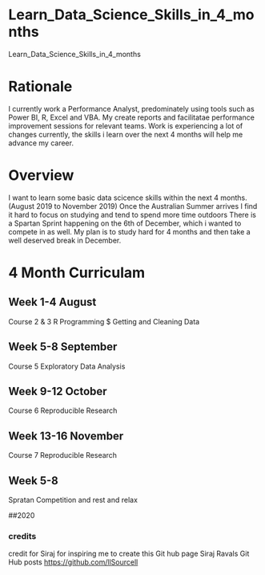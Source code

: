 # Learn_Data_Science_Skills_in_4_months
Learn_Data_Science_Skills_in_4_months

# Rationale
I currently work a Performance Analyst, predominately using tools such as Power BI, R, Excel and VBA.
My create reports and facilitatae performance improvement sessions for relevant teams.
Work is experiencing a lot of changes currently, the skills i learn over the next 4 months will help me advance my career.

# Overview
I want to learn some basic data scicence skills within the next 4 months.(August 2019 to November 2019)
Once the Australian Summer arrives I find it hard to focus on studying and tend to spend more time outdoors
There is a Spartan Sprint happening on the 6th of December, which i wanted to compete in as well.
My plan is to study hard for 4 months and then take a well deserved break in December.

# 4 Month Curriculam
## Week 1-4 August
Course 2 & 3 R Programming $ Getting and Cleaning Data

## Week 5-8 September
Course 5 Exploratory Data Analysis

## Week 9-12 October
Course 6 Reproducible Research

## Week 13-16 November
Course 7 Reproducible Research

## Week 5-8
Spratan Competition and rest and relax

##2020 

### credits
credit for Siraj for inspiring me to create this Git hub page
Siraj Ravals Git Hub posts
https://github.com/llSourcell
